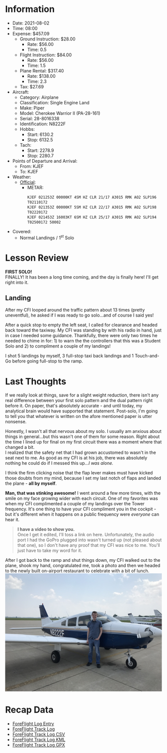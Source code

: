 # Information
- Date: 2021-08-02
- Time: 08:00
- Expense: $457.09
	- Ground Instruction: $28.00
		- Rate: $56.00
		- Time: 0.5
	- Flight Instruction: $84.00
		- Rate: $56.00
		- Time: 1.5
	- Plane Rental: $317.40
		- Rate: $138.00
		- Time: 2.3
	- Tax: $27.69
- Aircraft:
	- Category: Airplane
	- Classification: Single Engine Land
	- Make: Piper
	- Model: Cherokee Warrior II (PA-28-161)
	- Serial: 28-8016338
	- Identification: N8222F
	- Hobbs: 
		- Start: 6130.2
		- Stop: 6132.5
	- Tach: 
		- Start: 2278.9
		- Stop: 2280.7
- Points of Departure and Arrival:
	- From: KJEF
	- To: KJEF
- Weather:
	- [Official](http://aviationwxchartsarchive.com/product/metar):
		- METAR: 
			```
			KJEF 021253Z 00000KT 4SM HZ CLR 21/17 A3015 RMK AO2 SLP196 T02110172
			KJEF 021353Z 00000KT 5SM HZ CLR 22/17 A3015 RMK AO2 SLP198 T02220172
			KJEF 021453Z 16003KT 6SM HZ CLR 25/17 A3015 RMK AO2 SLP194 T02500172 50002
			```
- Covered:
	- Normal Landings / 1<sup>st</sup> Solo
# Lesson Review
**FIRST SOLO!**<br />
FINALLY!  It has been a long time coming, and the day is finally here!  I'll get right into it.
## Landing
After my CFI looped around the traffic pattern about 13 times (pretty uneventful), he asked if I was ready to go solo...and of course I said yes!

After a quick stop to empty the left seat, I called for clearance and headed back toward the taxiway. My CFI was standing by with his radio in hand, just in case I needed some guidance. Thankfully, there were only two times he needed to chime in for: 1) to warn the the controllers that this was a Student Solo and 2) to compliment a couple of my landings!

I shot 5 landings by myself, 3 full-stop taxi back landings and 1 Touch-and-Go before going full-stop to the ramp.
# Last Thoughts
If we really look at things, save for a slight weight reduction, there isn't any real difference between your first solo pattern and the dual pattern right before it. On paper, that's absolutely accurate - and until today, my analytical brain would have supported that statement. Post-solo, I'm going to tell you that whatever is written on the afore mentioned paper is utter nonsense.

Honestly, I wasn't all that nervous about my solo. I usually am anxious about things in general...but this wasn't one of them for some reason. Right about the time I lined up for final on my first circuit there was a moment where that changed a bit.<br />
I realized that the safety net that I had grown accustomed to wasn't in the seat next to me. As good as my CFI is at his job, there was absolutely nothing he could do if I messed this up...*I was alone.*

I think the firm clicking noise that the flap lever makes must have kicked those doubts from my mind, because I set my last notch of flaps and landed the plane - **all by myself**.

**Man, that was stinking awesome!** I went around a few more times, with the smile on my face growing wider with each circuit. One of my favorites was when my CFI complimented a couple of my landings over the Tower frequency. It's one thing to have your CFI compliment you in the cockpit - but it's different when it happens on a public frequency were *everyone* can hear it.

> **I have a video to show you.**<br />
> Once I get it edited, I'll toss a link on here. Unfortunately, the audio port I had the GoPro plugged into wasn't turned up (not pleased about that one), so I don't have any proof that my CFI was nice to me. You'll just have to take my word for it.

After I got back to the ramp and shut things down, my CFI walked out to the plane, shook my hand, congratulated me, took a photo and then we headed to the newly built on-airport restaurant to celebrate with a bit of lunch.
![IMG](./supportData/2021-08-02.other.firstSolo.jpg)
# Recap Data
- [ForeFlight Log Entry](https://plan.foreflight.com/logbook#/entries?entryId=5d448fe27bd14e7dbf3e5909c1d574d8)
- [ForeFlight Track Log](https://plan.foreflight.com/tracklogs#/7D44E786-0616-422E-A871-171F03054B85)
- [ForeFlight Track Log CSV](./supportData/2021-08-02.foreflight.tracklog.csv)
- [ForeFlight Track Log KML](./supportData/2021-08-02.foreflight.tracklog.kml)
- [ForeFlight Track Log GPX](./supportData/2021-08-02.foreflight.tracklog.gpx)
